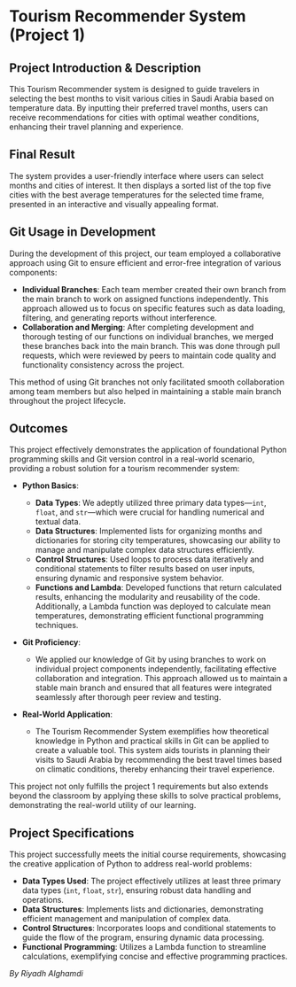 # Tourism Recommender System (Project 1)

## Project Introduction & Description

This Tourism Recommender system is designed to guide travelers in selecting the best months to visit various cities in Saudi Arabia based on temperature data. By inputting their preferred travel months, users can receive recommendations for cities with optimal weather conditions, enhancing their travel planning and experience.

## Final Result

The system provides a user-friendly interface where users can select months and cities of interest. It then displays a sorted list of the top five cities with the best average temperatures for the selected time frame, presented in an interactive and visually appealing format.

## Git Usage in Development

During the development of this project, our team employed a collaborative approach using Git to ensure efficient and error-free integration of various components:

- **Individual Branches**: Each team member created their own branch from the main branch to work on assigned functions independently. This approach allowed us to focus on specific features such as data loading, filtering, and generating reports without interference.
- **Collaboration and Merging**: After completing development and thorough testing of our functions on individual branches, we merged these branches back into the main branch. This was done through pull requests, which were reviewed by peers to maintain code quality and functionality consistency across the project.

This method of using Git branches not only facilitated smooth collaboration among team members but also helped in maintaining a stable main branch throughout the project lifecycle.

## Outcomes

This project effectively demonstrates the application of foundational Python programming skills and Git version control in a real-world scenario, providing a robust solution for a tourism recommender system:

- **Python Basics**:

  - **Data Types**: We adeptly utilized three primary data types—`int`, `float`, and `str`—which were crucial for handling numerical and textual data.
  - **Data Structures**: Implemented lists for organizing months and dictionaries for storing city temperatures, showcasing our ability to manage and manipulate complex data structures efficiently.
  - **Control Structures**: Used loops to process data iteratively and conditional statements to filter results based on user inputs, ensuring dynamic and responsive system behavior.
  - **Functions and Lambda**: Developed functions that return calculated results, enhancing the modularity and reusability of the code. Additionally, a Lambda function was deployed to calculate mean temperatures, demonstrating efficient functional programming techniques.

- **Git Proficiency**:

  - We applied our knowledge of Git by using branches to work on individual project components independently, facilitating effective collaboration and integration. This approach allowed us to maintain a stable main branch and ensured that all features were integrated seamlessly after thorough peer review and testing.

- **Real-World Application**:
  - The Tourism Recommender System exemplifies how theoretical knowledge in Python and practical skills in Git can be applied to create a valuable tool. This system aids tourists in planning their visits to Saudi Arabia by recommending the best travel times based on climatic conditions, thereby enhancing their travel experience.

This project not only fulfills the project 1 requirements but also extends beyond the classroom by applying these skills to solve practical problems, demonstrating the real-world utility of our learning.

## Project Specifications

This project successfully meets the initial course requirements, showcasing the creative application of Python to address real-world problems:

- **Data Types Used**: The project effectively utilizes at least three primary data types (`int`, `float`, `str`), ensuring robust data handling and operations.
- **Data Structures**: Implements lists and dictionaries, demonstrating efficient management and manipulation of complex data.
- **Control Structures**: Incorporates loops and conditional statements to guide the flow of the program, ensuring dynamic data processing.
- **Functional Programming**: Utilizes a Lambda function to streamline calculations, exemplifying concise and effective programming practices.

_By Riyadh Alghamdi_
